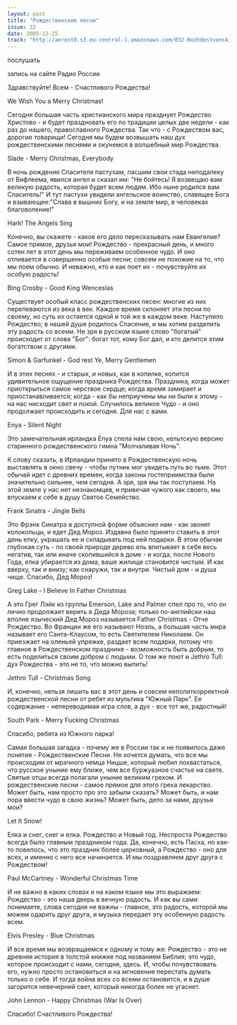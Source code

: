 ```yaml
---
layout: post
title: "Рождественские песни"
issue: 32
date: 2005-12-25
track: "http://aerost8.s3.eu-central-1.amazonaws.com/032-Rozhdestvenskie pesni.mp3"
---
```


послушать

запись на сайте Радио России

Здравствуйте! Всем - Счастливого Рождества!

We Wish You a Merry Christmas!

Сегодня большая часть христианского мира празднует Рождество Христово - и будет праздновать его по традиции целых две недели - как раз до нашего, православного Рождества. Так что - с Рождеством вас, дорогие товарищи! Сегодня мы будем возвышать наш дух рождественскими песнями и окунемся в волшебный мир Рождества.

Slade - Merry Christmas, Everybody

В ночь рождения Спасителя пастухам, пасшим свои стада неподалеку от Вифлеема, явился ангел и сказал им: "Не бойтесь! Я возвещаю вам великую радость, которая будет всем людям. Ибо ныне родился вам Спаситель!" И тут пастухи увидели ангельское воинство, славящее Бога и взывающее:"Слава в вышних Богу, и на земле мир, в человеках благоволение!"

Hark! The Angels Sing

Конечно, вы скажете - какое его дело пересказывать нам Евангелие? Самое прямое, друзья мои! Рождество - прекрасный день, и много сотен лет в этот день мы переживаем особенное чудо. И оно отливается в совершенно особые песни; совсем не похожие на то, что мы поем обычно. И неважно, кто и как поет их - почувствуйте их особую радость!

Bing Crosby - Good King Wenceslas

Существует особый класс рождественских песен: многие из них перепеваются из века в век. Каждое время склоняет эти песни по своему, но суть их остается одной и той же в каждом веке. Наступило Рождество; в нашей душе родилось Спасение, и мы хотим разделить эту радость со всеми. Не зря в русском языке слово "богатый" происходит от слова "Бог": богат тот, кому Бог дал, и кто делится этим богатством с другими.

Simon & Garfunkel - God rest Ye, Merry Gentlemen

И в этих песнях - и старых, и новых, как в копилке, копится удивительное ощущение праздника Рождества. Праздника, когда может приоткрыться самое черствое сердце; когда время замирает и приостанавливается; когда - как бы неприучены мы ни были к этому - на нас нисходит свет и покой. Случилось великое Чудо - и оно продолжает происходить и сегодня. Для нас с вами.

Enya - Silent Night

Это замечательная ирландка Enya спела нам свою, кельтскую версию старинного рождественского гимна "Молчаливая Ночь".

К слову сказать, в Ирландии принято в Рождественскую ночь выставлять в окно свечу - чтобы путник мог увидеть путь во тьме. Этот обычай идет с древних времен, когда законы гостеприимства были значительно сильнее, чем сегодня. А зря, зря мы так поступаем. На этой земле у нас нет незнакомцев, и привечая чужого как своего, мы впускаем к себе в душу Святое Семейство.

Frank Sinatra - Jingle Bells

Это Фрэнк Синатра в доступной форме объяснил нам - как звонят колокольцы, и едет Дед Мороз. Издавна было принято ставить в этот день елку, украшать ее и складывать под ней подарки. В этом обычае глубокая суть - по своей природе дерево ель впитывает в себя весь негатив, так или иначе скопившийся в доме - и когда, после Нового Года, елка убирается из дома, ваше жилище становится чистым. И как вверху, так и внизу; как снаружи, так и внутри. Чистый дом - и душа чище. Спасибо, Дед Мороз!

Greg Lake - I Believe In Father Christmas

А это Грег Лэйк из группы Emerson, Lake and Palmer спел про то, что он лично продолжает верить в Деда Мороза; только по-английски наш вполне языческий Дед Мороз называется Father Christmas - Отче Рождество. Во Франции же его называют Ноэль, а большая часть мира называет его Санта-Клаусом, то есть Святителем Николаем. Он приезжает на оленьей упряжке, раздает всем подарки, потому что главное в Рождественском празднике - возможность быть добрым, то есть поделиться своим добром с людьми. О том же поют и Jethro Tull: дух Рождества - это не то, что можно выпить!

Jethro Tull - Christmas Song

И, конечно, нельзя лишить вас в этот день и совсем неполиткорректной рождественской песни от ребят из мультика "Южный Парк". Ее содержание - непереводимая игра слов, а дух - все тот же, радостный!

South Park - Merry Fucking Christmas

Спасибо, ребята из Южного парка!

Самая большая загадка - почему же в России так и не появилось даже понятия - Рождественские Песни. Не хочется думать, что все мы происходим от мрачного немца Ницше, который любил похвастаться, что русское уныние ему ближе, чем все буржуазное счастье на свете. Святые отцы всегда полагали уныние великим грехом. И рождественские песни - самое прямое для этого греха лекарство. Может быть, нам просто про это забыли сказать? Может быть, и нам пора ввести чудо в свою жизнь? Может быть, дело за нами, друзья мои?

Let It Snow!

Елка и снег, снег и елка. Рождество и Новый год. Неспроста Рождество всегда было главным праздником года. Да, конечно, есть Пасха, но как-то повелось, что это праздник более церковный, а Рождество - оно для всех, и именно с него все начинается. И мы поздравляем друг друга с Рождеством!

Paul McCartney - Wonderful Christmas Time

И не важно в каких словах и на каком языке мы это выражаем: Рождество - это наша дверь в вечную радость. И как вы сами понимаете, слова сегодня не важны - главное, это радость, которой мы можем одарить друг друга, и музыка передает эту особенную радость всем.

Elvis Presley - Blue Christmas

И все время мы возвращаемся к одному и тому же: Рождество - это не древняя история в толстой книжке под названием Библия; это чудо, которое происходит с нами, сегодня, здесь. И, чтобы почувствовать его, нужно просто остановиться и на мгновение перестать думать только о себе. И тогда война всех со всеми остановится, и в душе загорится невечерний свет, который никогда более не угаснет.

John Lennon - Happy Christmas (War Is Over)

Спасибо! Счастливого Рождества!
